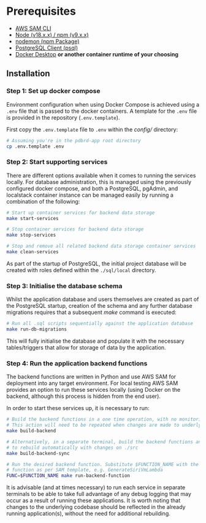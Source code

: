 # Prerequisites
* [AWS SAM CLI](https://docs.aws.amazon.com/serverless-application-model/latest/developerguide/install-sam-cli.html)
* [Node (v18.x.x) / npm (v9.x.x)](https://docs.npmjs.com/downloading-and-installing-node-js-and-npm)
* [nodemon (npm Package)](https://www.npmjs.com/package//nodemon)
* [PostgreSQL Client (psql)](https://www.postgresql.org/download/)
* [Docker Desktop](https://www.docker.com/get-started/) **or another container runtime of your choosing**

## Installation

### Step 1: Set up docker compose

Environment configuration when using Docker Compose is achieved using a `.env`
file that is passed to the docker containers. A template for the `.env` file is
provided in the repository (`.env.template`).

First copy the `.env.template` file to `.env` within the _config/_ 
directory:

```sh
# Assuming you're in the pdbrd-app root directory
cp .env.template .env
```

### Step 2: Start supporting services

There are different options available when it comes to running the services 
locally. For database administration, this is managed using the previously 
configured docker compose, and both a PostgreSQL, pgAdmin, and localstack 
container instance can be managed easily by running a combination of the 
following:

```sh
# Start up container services for backend data storage
make start-services

# Stop container services for backend data storage
make stop-services

# Stop and remove all related backend data storage container services
make clean-services
```

As part of the startup of PostgreSQL, the initial project database will be created 
with roles defined within the `./sql/local` directory.

### Step 3: Initialise the database schema

Whilst the application database and users themselves are created as part of 
the PostgreSQL startup, creation of the schema and any further database 
migrations requires that a subsequent _make_ command is executed:

```sh
# Run all .sql scripts sequentially against the application database
make run-db-migrations
```

This will fully initialise the database and populate it with the necessary
tables/triggers that allow for storage of data by the application.


### Step 4: Run the application backend functions

The backend functions are written in Python and use AWS SAM for deployment into 
any target environment. For local testing AWS SAM provides an option to run
these services locally (using Docker on the backend, although this process
is hidden from the end user).

In order to start these services up, it is necessary to run:

```sh
# Build the backend functions in a one time operation, with no monitoring of changes
# This action will need to be repeated when changes are made to underlying code
make build-backend

# Alternatively, in a separate terminal, build the backend functions and set a watcher
# to rebuild automatically with changes on ./src
make build-backend-sync

# Run the desired backend function. Substitute $FUNCTION_NAME with the actual name of the
# function as per SAM template, e.g. GenerateSiriVmLambda
FUNC=$FUNCTION_NAME make run-backend-function
```

It is advisable (and at times necessary) to run each service in separate 
terminals to be able to take full advantage of any debug logging that may
occur as a result of running these applications. It is worth noting that 
changes to the underlying codebase should be reflected in the already
running application(s), without the need for additional rebuilding.